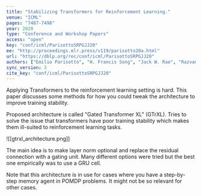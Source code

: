```yaml
---
title: "Stabilizing Transformers for Reinforcement Learning."
venue: "ICML"
pages: "7487-7498"
year: 2020
type: "Conference and Workshop Papers"
access: "open"
key: "conf/icml/ParisottoSRPGJJ20"
ee: "http://proceedings.mlr.press/v119/parisotto20a.html"
url: "https://dblp.org/rec/conf/icml/ParisottoSRPGJJ20"
authors: ["Emilio Parisotto", "H. Francis Song", "Jack W. Rae", "Razvan Pascanu", "\u00c7aglar G\u00fcl\u00e7ehre", "Siddhant M. Jayakumar", "Max Jaderberg", "Rapha\u00ebl Lopez Kaufman", "Aidan Clark", "Seb Noury", "Matthew Botvinick", "Nicolas Heess", "Raia Hadsell"]
sync_version: 3
cite_key: "conf/icml/ParisottoSRPGJJ20"
---
```


Applying Transformers to the reinforcement learning setting is hard. This paper discusses some methods for how you could tweak the architecture to improve training stability.

Proposed architecture is called "Gated Transformer XL" (GTrXL). Tries to solve the issue that transformers have poor training stability which makes them ill-suited to reinforcement learning tasks.

![[gtrxl_architecture.png]]

The main idea is to make layer norm optional and replace the residual connection with a gating unit. Many different options were tried but the best one empirically was to use a GRU cell.

Note that this architecture is in use for cases where you have a step-by-step memory agent in POMDP problems. It might not be so relevant for other cases.